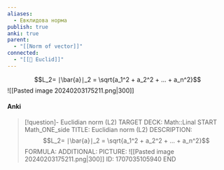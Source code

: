 ```yaml
---
aliases:
  - Евклидова норма
publish: true
anki: true
parent:
  - "[[Norm of vector]]"
connected:
  - "[[👤 Euclid]]"
---
```



$$L_2= ∣\bar{a}∣_2 = \sqrt{a_1^2 + a_2^2 + ... + a_n^2}$$
![[Pasted image 20240203175211.png|300]]

#### Anki
> [!question]- Euclidian norm (L2)
TARGET DECK: Math::Linal
START
Math_ONE_side
TITLE: Euclidian norm (L2)
DESCRIPTION: $$L_2= ∣\bar{a}∣_2 = \sqrt{a_1^2 + a_2^2 + ... + a_n^2}$$
FORMULA: 
ADDITIONAL:
PICTURE: ![[Pasted image 20240203175211.png|300]]
ID: 1707035105940
END